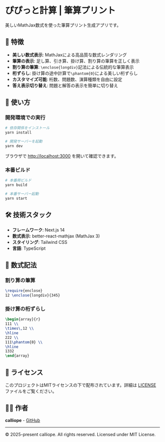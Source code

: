 # ぴぴっと計算 | 筆算プリント

美しいMathJax数式を使った筆算プリント生成アプリです。

## 🌟 特徴

- **美しい数式表示**: MathJaxによる高品質な数式レンダリング
- **筆算の表示**: 足し算、引き算、掛け算、割り算の筆算を正しく表示
- **割り算の筆算**: `\enclose{longdiv}`記法による伝統的な筆算表示
- **桁ずらし**: 掛け算の途中計算で`\phantom{0}`による美しい桁ずらし
- **カスタマイズ可能**: 桁数、問題数、演算種類を自由に設定
- **答え表示切り替え**: 問題と解答の表示を簡単に切り替え

## 🚀 使い方

### 開発環境での実行

```bash
# 依存関係をインストール
yarn install

# 開発サーバーを起動
yarn dev
```

ブラウザで [http://localhost:3000](http://localhost:3000) を開いて確認できます。

### 本番ビルド

```bash
# 本番用ビルド
yarn build

# 本番サーバー起動
yarn start
```

## 🛠 技術スタック

- **フレームワーク**: Next.js 14
- **数式表示**: better-react-mathjax (MathJax 3)
- **スタイリング**: Tailwind CSS
- **言語**: TypeScript

## 📝 数式記法

### 割り算の筆算
```latex
\require{enclose}
12 \enclose{longdiv}{345}
```

### 掛け算の桁ずらし
```latex
\begin{array}{r}
111 \\
\times\,12 \\
\hline
222 \\
111\phantom{0} \\
\hline
1332
\end{array}
```

## 📄 ライセンス

このプロジェクトはMITライセンスの下で配布されています。詳細は [LICENSE](./LICENSE) ファイルをご覧ください。

## 👨‍💻 作者

**calliope** - [GitHub](https://github.com/calliope-pro)

---

© 2025-present calliope. All rights reserved. Licensed under MIT License.
